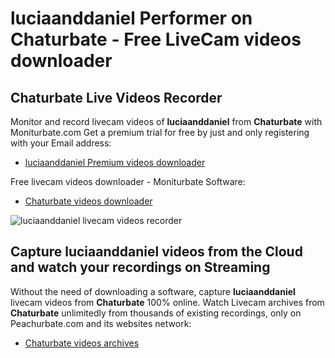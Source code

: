 # luciaanddaniel Performer on Chaturbate - Free LiveCam videos downloader

## Chaturbate Live Videos Recorder

Monitor and record livecam videos of **luciaanddaniel** from **Chaturbate** with Moniturbate.com
Get a premium trial for free by just and only registering with your Email address:
* [luciaanddaniel Premium videos downloader](https://moniturbate.com/request-demo-licence-key.html)

Free livecam videos downloader - Moniturbate Software:
* [Chaturbate videos downloader](https://moniturbate.com/moniturbate-download-software.html)

![luciaanddaniel livecam videos recorder](https://peachurnet.com/templates/moniturbate-software.png)


## Capture luciaanddaniel videos from the Cloud and watch your recordings on Streaming

Without the need of downloading a software, capture **luciaanddaniel** livecam videos from **Chaturbate** 100% online.
Watch Livecam archives from **Chaturbate** unlimitedly from thousands of existing recordings, only on Peachurbate.com and its websites network:
* [Chaturbate videos archives](https://peachurnet.com/)